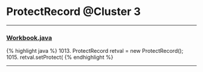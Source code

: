 # ProtectRecord @Cluster 3

***

### [Workbook.java](https://searchcode.com/codesearch/view/15642358/)
{% highlight java %}
1013. ProtectRecord retval = new ProtectRecord();
1015. retval.setProtect(
{% endhighlight %}

***


